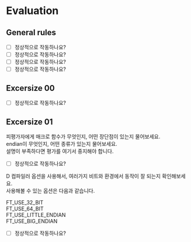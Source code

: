 # Evaluation

## General rules

- [ ] 정상적으로 작동하나요?
- [ ] 정상적으로 작동하나요?
- [ ] 정상적으로 작동하나요?
- [ ] 정상적으로 작동하나요?

## Excersize 00

- [ ] 정상적으로 작동하나요?

## Excersize 01


피평가자에게 매크로 함수가 무엇인지, 어떤 장단점이 있는지 물어보세요.<br/>
endian이 무엇인지, 어떤 종류가 있는지 물어보세요.<br/>
설명이 부족하다면 평가를 여기서 중지해야 합니다.

- [ ] 정상적으로 작동하나요?

D 컴파일러 옵션을 사용해서, 여러가지 비트와 환경에서 동작이 잘 되는지 확인해보세요.<br/>
사용해볼 수 있는 옵션은 다음과 같습니다.<br/>

FT_USE_32_BIT<br/>
FT_USE_64_BIT<br/>
FT_USE_LITTLE_ENDIAN<br/>
FT_USE_BIG_ENDIAN<br/>

- [ ] 정상적으로 작동하나요?